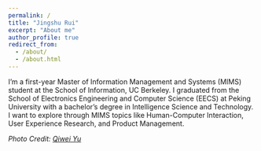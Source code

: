 ```yaml
---
permalink: /
title: "Jingshu Rui"
excerpt: "About me"
author_profile: true
redirect_from: 
  - /about/
  - /about.html
---
```



I’m a first-year Master of Information Management and Systems (MIMS) student at the School of Information, UC Berkeley. I graduated from the School of Electronics Engineering and Computer Science (EECS) at Peking University with a bachelor’s degree in Intelligence Science and Technology. I want to explore through MIMS topics like Human-Computer Interaction, User Experience Research, and Product Management.

*Photo Credit: [Qiwei Yu](https://kevinyu62442.github.io)*